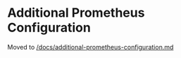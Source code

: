 # Additional Prometheus Configuration

Moved to [/docs/additional-prometheus-configuration.md](/docs/additional-prometheus-configuration.md)
